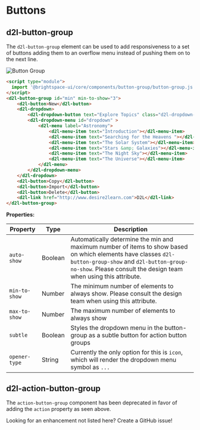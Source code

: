 # Buttons

## d2l-button-group

The `d2l-button-group` element can be used to add responsiveness to a set of buttons adding them to an overflow menu instead of pushing them on to the next line.


![Button Group](./screenshots/button-group.png?raw=true)

```html
<script type="module">
  import '@brightspace-ui/core/components/button-group/button-group.js';
</script>
<d2l-button-group id="min" min-to-show="3">
	<d2l-button>New</d2l-button>
	<d2l-dropdown>
		<d2l-dropdown-button text="Explore Topics" class="d2l-dropdown-opener" ></button>
		<d2l-dropdown-menu id="dropdown" >
			<d2l-menu label="Astronomy">
				<d2l-menu-item text="Introduction"></d2l-menu-item>
				<d2l-menu-item text="Searching for the Heavens "></d2l-menu-item>
				<d2l-menu-item text="The Solar System"></d2l-menu-item>
				<d2l-menu-item text="Stars &amp; Galaxies"></d2l-menu-item>
				<d2l-menu-item text="The Night Sky"></d2l-menu-item>
				<d2l-menu-item text="The Universe"></d2l-menu-item>
			</d2l-menu>
		</d2l-dropdown-menu>
	</d2l-dropdown>
	<d2l-button>Copy</d2l-button>
	<d2l-button>Import</d2l-button>
	<d2l-button>Delete</d2l-button>
	<d2l-link href="http://www.desire2learn.com">D2L</d2l-link>
</d2l-button-group>
```

**Properties:**

| Property | Type | Description |
|--|--|--|
| `auto-show` | Boolean | Automatically determine the min and maximum number of items to show based on which elements have classes `d2l-button-group-show` and `d2l-button-group-no-show`. Please consult the design team when using this attribute. |
| `min-to-show` | Number | The minimum number of elements to always show. Please consult the design team when using this attribute. |
| `max-to-show` | Number | The maximum number of elements to always show |
| `subtle` | Boolean | Styles the dropdown menu in the button-group as a subtle button for action button groups |
| `opener-type` | String | Currently the only option for this is `icon`, which will render the dropdown menu symbol as `...` |


## d2l-action-button-group

The `action-button-group` component has been deprecated in favor of adding the `action` property as seen above.

Looking for an enhancement not listed here? Create a GitHub issue!
